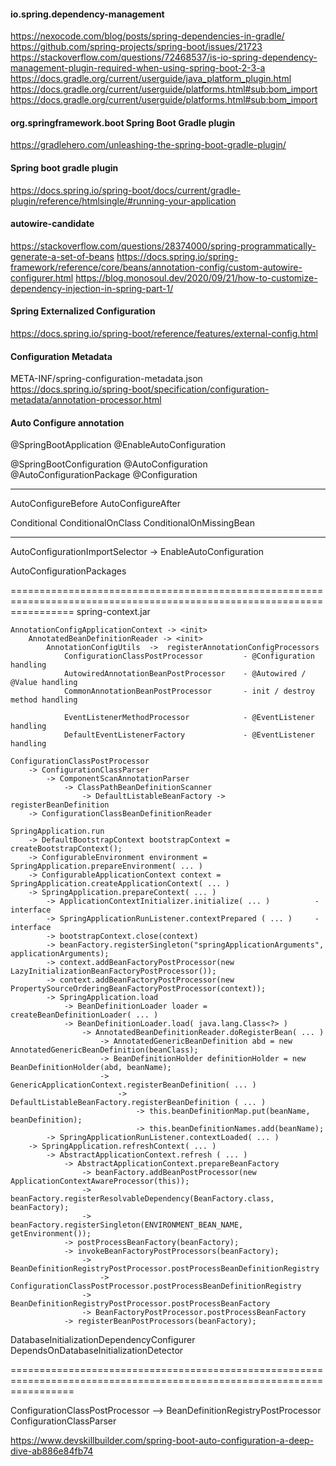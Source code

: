 #### io.spring.dependency-management

https://nexocode.com/blog/posts/spring-dependencies-in-gradle/
https://github.com/spring-projects/spring-boot/issues/21723
https://stackoverflow.com/questions/72468537/is-io-spring-dependency-management-plugin-required-when-using-spring-boot-2-3-a
https://docs.gradle.org/current/userguide/java_platform_plugin.html
https://docs.gradle.org/current/userguide/platforms.html#sub:bom_import
https://docs.gradle.org/current/userguide/platforms.html#sub:bom_import

#### org.springframework.boot   Spring Boot Gradle plugin

https://gradlehero.com/unleashing-the-spring-boot-gradle-plugin/

#### Spring boot gradle plugin

https://docs.spring.io/spring-boot/docs/current/gradle-plugin/reference/htmlsingle/#running-your-application

#### autowire-candidate
https://stackoverflow.com/questions/28374000/spring-programmatically-generate-a-set-of-beans
https://docs.spring.io/spring-framework/reference/core/beans/annotation-config/custom-autowire-configurer.html
https://blog.monosoul.dev/2020/09/21/how-to-customize-dependency-injection-in-spring-part-1/

#### Spring Externalized Configuration
https://docs.spring.io/spring-boot/reference/features/external-config.html

#### Configuration Metadata
META-INF/spring-configuration-metadata.json
https://docs.spring.io/spring-boot/specification/configuration-metadata/annotation-processor.html

#### Auto Configure annotation
@SpringBootApplication
@EnableAutoConfiguration 

@SpringBootConfiguration
@AutoConfiguration
@AutoConfigurationPackage
@Configuration

---
AutoConfigureBefore
AutoConfigureAfter

Conditional
ConditionalOnClass
ConditionalOnMissingBean

---
AutoConfigurationImportSelector 
    -> EnableAutoConfiguration

AutoConfigurationPackages

=======================================================================================================================
spring-context.jar

```
AnnotationConfigApplicationContext -> <init>
    AnnotatedBeanDefinitionReader -> <init>
        AnnotationConfigUtils  ->  registerAnnotationConfigProcessors
            ConfigurationClassPostProcessor         - @Configuration handling
            AutowiredAnnotationBeanPostProcessor    - @Autowired / @Value handling
            CommonAnnotationBeanPostProcessor       - init / destroy method handling
            
            EventListenerMethodProcessor            - @EventListener handling
            DefaultEventListenerFactory             - @EventListener handling
```

```
ConfigurationClassPostProcessor
    -> ConfigurationClassParser
        -> ComponentScanAnnotationParser
            -> ClassPathBeanDefinitionScanner
                -> DefaultListableBeanFactory -> registerBeanDefinition
    -> ConfigurationClassBeanDefinitionReader
```

```
SpringApplication.run   
    -> DefaultBootstrapContext bootstrapContext = createBootstrapContext();
    -> ConfigurableEnvironment environment = SpringApplication.prepareEnvironment( ... )
    -> ConfigurableApplicationContext context = SpringApplication.createApplicationContext( ... )
    -> SpringApplication.prepareContext( ... )
        -> ApplicationContextInitializer.initialize( ... )          - interface
        -> SpringApplicationRunListener.contextPrepared ( ... )     - interface
        -> bootstrapContext.close(context) 
        -> beanFactory.registerSingleton("springApplicationArguments", applicationArguments);
        -> context.addBeanFactoryPostProcessor(new LazyInitializationBeanFactoryPostProcessor());
        -> context.addBeanFactoryPostProcessor(new PropertySourceOrderingBeanFactoryPostProcessor(context));
        -> SpringApplication.load
            -> BeanDefinitionLoader loader = createBeanDefinitionLoader( ... )
            -> BeanDefinitionLoader.load( java.lang.Class<?> )
                -> AnnotatedBeanDefinitionReader.doRegisterBean( ... )
                    -> AnnotatedGenericBeanDefinition abd = new AnnotatedGenericBeanDefinition(beanClass);
                    -> BeanDefinitionHolder definitionHolder = new BeanDefinitionHolder(abd, beanName);
                    -> GenericApplicationContext.registerBeanDefinition( ... )
                        -> DefaultListableBeanFactory.registerBeanDefinition ( ... ) 
                            -> this.beanDefinitionMap.put(beanName, beanDefinition);
				            -> this.beanDefinitionNames.add(beanName);
        -> SpringApplicationRunListener.contextLoaded( ... )
    -> SpringApplication.refreshContext( ... )
        -> AbstractApplicationContext.refresh ( ... )
            -> AbstractApplicationContext.prepareBeanFactory
                -> beanFactory.addBeanPostProcessor(new ApplicationContextAwareProcessor(this));
                -> beanFactory.registerResolvableDependency(BeanFactory.class, beanFactory);
                -> beanFactory.registerSingleton(ENVIRONMENT_BEAN_NAME, getEnvironment());
            -> postProcessBeanFactory(beanFactory);
            -> invokeBeanFactoryPostProcessors(beanFactory);
                -> BeanDefinitionRegistryPostProcessor.postProcessBeanDefinitionRegistry
                    -> ConfigurationClassPostProcessor.postProcessBeanDefinitionRegistry
                -> BeanDefinitionRegistryPostProcessor.postProcessBeanFactory
                -> BeanFactoryPostProcessor.postProcessBeanFactory
            -> registerBeanPostProcessors(beanFactory);
```

DatabaseInitializationDependencyConfigurer
DependsOnDatabaseInitializationDetector

=======================================================================================================================

ConfigurationClassPostProcessor --> BeanDefinitionRegistryPostProcessor
ConfigurationClassParser

https://www.devskillbuilder.com/spring-boot-auto-configuration-a-deep-dive-ab886e84fb74
